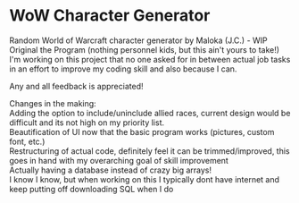 # WoW Character Generator
Random World of Warcraft character generator by Maloka (J.C.) - WIP  
Original the Program (nothing personnel kids, but this ain't yours to take!)  
I'm working on this project that no one asked for in between actual job tasks in an effort to improve my coding skill and also because I can.  

Any and all feedback is appreciated!  

Changes in the making:  
  Adding the option to include/uninclude allied races, current design would be difficult and its not high on my priority list.  
  Beautification of UI now that the basic program works (pictures, custom font, etc.)  
  Restructuring of actual code, definitely feel it can be trimmed/improved, this goes in hand with my overarching goal of skill improvement  
  Actually having a database instead of crazy big arrays!   
  I know I know, but when working on this I typically dont have internet and keep putting off downloading SQL when I do
